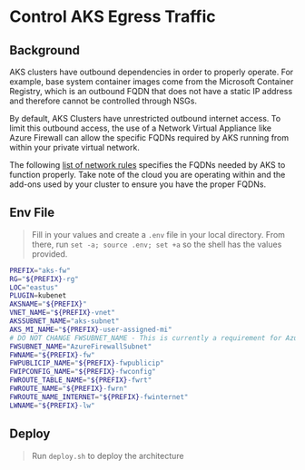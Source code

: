 # Control AKS Egress Traffic

## Background

AKS clusters have outbound dependencies in order to properly operate. For example, base system container images come from the Microsoft Container Registry, which is an outbound FQDN that does not have a static IP address and therefore cannot be controlled through NSGs.

By default, AKS Clusters have unrestricted outbound internet access. To limit this outbound access, the use of a Network Virtual Appliance like Azure Firewall can allow the specific FQDNs required by AKS running from within your private virtual network.

The following [list of network rules](https://docs.microsoft.com/en-us/azure/aks/limit-egress-traffic) specifies the FQDNs needed by AKS to function properly. Take note of the cloud you are operating within and the add-ons used by your cluster to ensure you have the proper FQDNs.

## Env File

> Fill in your values and create a `.env` file in your local directory. From there, run `set -a; source .env; set +a` so the shell has the values provided.

```bash
PREFIX="aks-fw"
RG="${PREFIX}-rg"
LOC="eastus"
PLUGIN=kubenet
AKSNAME="${PREFIX}"
VNET_NAME="${PREFIX}-vnet"
AKSSUBNET_NAME="aks-subnet"
AKS_MI_NAME="${PREFIX}-user-assigned-mi"
# DO NOT CHANGE FWSUBNET_NAME - This is currently a requirement for Azure Firewall.
FWSUBNET_NAME="AzureFirewallSubnet"
FWNAME="${PREFIX}-fw"
FWPUBLICIP_NAME="${PREFIX}-fwpublicip"
FWIPCONFIG_NAME="${PREFIX}-fwconfig"
FWROUTE_TABLE_NAME="${PREFIX}-fwrt"
FWROUTE_NAME="${PREFIX}-fwrn"
FWROUTE_NAME_INTERNET="${PREFIX}-fwinternet"
LWNAME="${PREFIX}-lw"
```

## Deploy

> Run `deploy.sh` to deploy the architecture